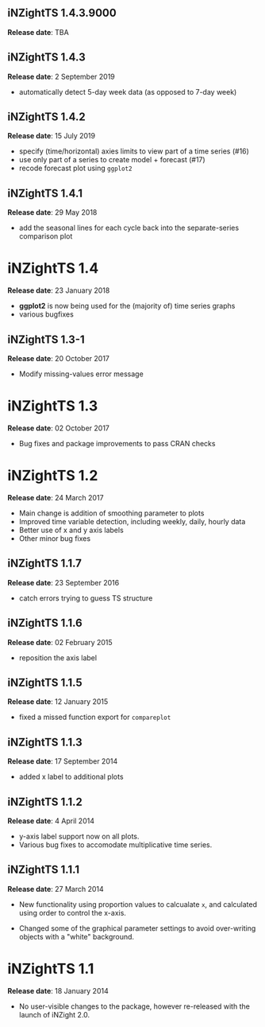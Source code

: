## iNZightTS 1.4.3.9000
__Release date__: TBA



## iNZightTS 1.4.3
__Release date__: 2 September 2019

- automatically detect 5-day week data (as opposed to 7-day week)


## iNZightTS 1.4.2
__Release date__: 15 July 2019

- specify (time/horizontal) axies limits to view part of a time series (#16)
- use only part of a series to create model + forecast (#17)
- recode forecast plot using `ggplot2`


## iNZightTS 1.4.1
__Release date__: 29 May 2018

- add the seasonal lines for each cycle back into the separate-series comparison plot


# iNZightTS 1.4
__Release date__: 23 January 2018

- __ggplot2__ is now being used for the (majority of) time series graphs
- various bugfixes


## iNZightTS 1.3-1
__Release date__: 20 October 2017

- Modify missing-values error message


# iNZightTS 1.3
__Release date__: 02 October 2017

- Bug fixes and package improvements to pass CRAN checks


# iNZightTS 1.2
__Release date__: 24 March 2017

- Main change is addition of smoothing parameter to plots
- Improved time variable detection, including weekly, daily, hourly data
- Better use of x and y axis labels
- Other minor bug fixes



## iNZightTS 1.1.7
__Release date__: 23 September 2016

- catch errors trying to guess TS structure


## iNZightTS 1.1.6
__Release date__: 02 February 2015

- reposition the axis label


## iNZightTS 1.1.5
__Release date__: 12 January 2015

- fixed a missed function export for `compareplot`


## iNZightTS 1.1.3
__Release date__: 17 September 2014

- added x label to additional plots


## iNZightTS 1.1.2
__Release date__: 4 April 2014

- y-axis label support now on all plots.
- Various bug fixes to accomodate multiplicative time series.


## iNZightTS 1.1.1
__Release date__: 27 March 2014

- New functionality using proportion values to calcualate `x`,
  and calculated using order to control the x-axis.

- Changed some of the graphical parameter settings to avoid
  over-writing objects with a "white" background.


# iNZightTS 1.1
__Release date__: 18 January 2014

- No user-visible changes to the package, however re-released with the
  launch of iNZight 2.0.

